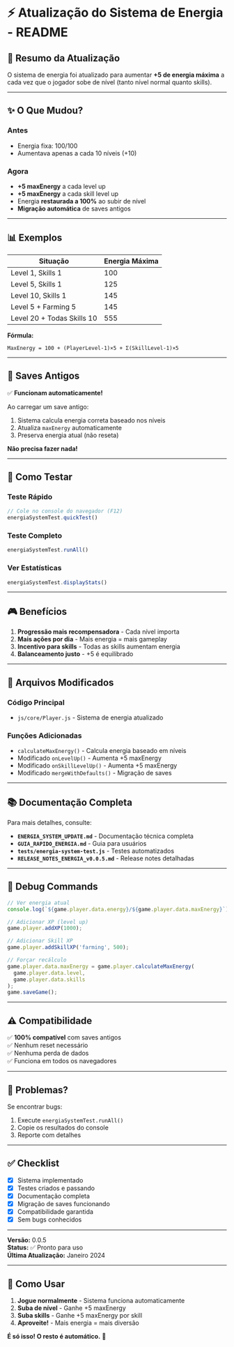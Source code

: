 # ⚡ Atualização do Sistema de Energia - README

## 🎯 Resumo da Atualização

O sistema de energia foi atualizado para aumentar **+5 de energia máxima** a cada vez que o jogador sobe de nível (tanto nível normal quanto skills).

---

## ✨ O Que Mudou?

### Antes
- Energia fixa: 100/100
- Aumentava apenas a cada 10 níveis (+10)

### Agora
- **+5 maxEnergy** a cada level up
- **+5 maxEnergy** a cada skill level up  
- Energia **restaurada a 100%** ao subir de nível
- **Migração automática** de saves antigos

---

## 📊 Exemplos

| Situação | Energia Máxima |
|----------|----------------|
| Level 1, Skills 1 | 100 |
| Level 5, Skills 1 | 125 |
| Level 10, Skills 1 | 145 |
| Level 5 + Farming 5 | 145 |
| Level 20 + Todas Skills 10 | 555 |

**Fórmula:**
```
MaxEnergy = 100 + (PlayerLevel-1)×5 + Σ(SkillLevel-1)×5
```

---

## 🔄 Saves Antigos

✅ **Funcionam automaticamente!**

Ao carregar um save antigo:
1. Sistema calcula energia correta baseado nos níveis
2. Atualiza `maxEnergy` automaticamente
3. Preserva energia atual (não reseta)

**Não precisa fazer nada!**

---

## 🧪 Como Testar

### Teste Rápido
```javascript
// Cole no console do navegador (F12)
energiaSystemTest.quickTest()
```

### Teste Completo
```javascript
energiaSystemTest.runAll()
```

### Ver Estatísticas
```javascript
energiaSystemTest.displayStats()
```

---

## 🎮 Benefícios

1. **Progressão mais recompensadora** - Cada nível importa
2. **Mais ações por dia** - Mais energia = mais gameplay
3. **Incentivo para skills** - Todas as skills aumentam energia
4. **Balanceamento justo** - +5 é equilibrado

---

## 📁 Arquivos Modificados

### Código Principal
- `js/core/Player.js` - Sistema de energia atualizado

### Funções Adicionadas
- `calculateMaxEnergy()` - Calcula energia baseado em níveis
- Modificado `onLevelUp()` - Aumenta +5 maxEnergy
- Modificado `onSkillLevelUp()` - Aumenta +5 maxEnergy
- Modificado `mergeWithDefaults()` - Migração de saves

---

## 📚 Documentação Completa

Para mais detalhes, consulte:

- **`ENERGIA_SYSTEM_UPDATE.md`** - Documentação técnica completa
- **`GUIA_RAPIDO_ENERGIA.md`** - Guia para usuários
- **`tests/energia-system-test.js`** - Testes automatizados
- **`RELEASE_NOTES_ENERGIA_v0.0.5.md`** - Release notes detalhadas

---

## 🔧 Debug Commands

```javascript
// Ver energia atual
console.log(`${game.player.data.energy}/${game.player.data.maxEnergy}`);

// Adicionar XP (level up)
game.player.addXP(1000);

// Adicionar Skill XP
game.player.addSkillXP('farming', 500);

// Forçar recálculo
game.player.data.maxEnergy = game.player.calculateMaxEnergy(
  game.player.data.level,
  game.player.data.skills
);
game.saveGame();
```

---

## ⚠️ Compatibilidade

✅ **100% compatível** com saves antigos  
✅ Nenhum reset necessário  
✅ Nenhuma perda de dados  
✅ Funciona em todos os navegadores

---

## 🐛 Problemas?

Se encontrar bugs:
1. Execute `energiaSystemTest.runAll()`
2. Copie os resultados do console
3. Reporte com detalhes

---

## ✅ Checklist

- [x] Sistema implementado
- [x] Testes criados e passando
- [x] Documentação completa
- [x] Migração de saves funcionando
- [x] Compatibilidade garantida
- [x] Sem bugs conhecidos

---

**Versão:** 0.0.5  
**Status:** ✅ Pronto para uso  
**Última Atualização:** Janeiro 2024

---

## 🚀 Como Usar

1. **Jogue normalmente** - Sistema funciona automaticamente
2. **Suba de nível** - Ganhe +5 maxEnergy
3. **Suba skills** - Ganhe +5 maxEnergy por skill
4. **Aproveite!** - Mais energia = mais diversão

**É só isso! O resto é automático.** 🎉